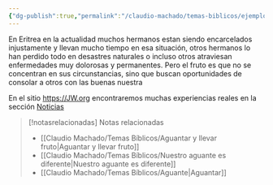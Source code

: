 ```yaml
---
{"dg-publish":true,"permalink":"/claudio-machado/temas-biblicos/ejemplos-modernos-de-aguante/","title":"Ejemplos modernos de aguante","tags":["aguante","Aguantar","fruto"]}
---
```


En Eritrea en la actualidad muchos hermanos estan siendo encarcelados injustamente y llevan mucho tiempo en esa situación, otros hermanos lo han perdido todo en desastres naturales o incluso otros atraviesan enfermedades muy dolorosas y permanentes.
Pero el fruto es que no se concentran en sus circunstancias, sino que buscan oportunidades de consolar a otros con las buenas nuestra 

En el sitio https://JW.org encontraremos muchas experiencias reales en la sección [Noticias](https://www.jw.org/es/noticias/)



> [!notasrelacionadas] Notas relacionadas
> - [[Claudio Machado/Temas Bíblicos/Aguantar y llevar fruto\|Aguantar y llevar fruto]]
> - [[Claudio Machado/Temas Bíblicos/Nuestro aguante es diferente\|Nuestro aguante es diferente]]
> - [[Claudio Machado/Temas Bíblicos/Aguante\|Aguantar]]

